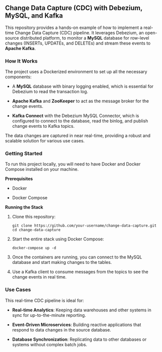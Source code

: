 ## Change Data Capture (CDC) with Debezium, MySQL, and Kafka
This repository provides a hands-on example of how to implement a real-time Change Data Capture (CDC) pipeline. It leverages Debezium, an open-source distributed platform, to monitor a **MySQL** database for row-level changes (INSERTs, UPDATEs, and DELETEs) and stream these events to **Apache Kafka**.

### How It Works
The project uses a Dockerized environment to set up all the necessary components:

- A **MySQL** database with binary logging enabled, which is essential for Debezium to read the transaction log.

- **Apache Kafka** and **ZooKeeper** to act as the message broker for the change events.

- **Kafka Connect** with the Debezium MySQL Connector, which is configured to connect to the database, read the binlog, and publish change events to Kafka topics.

The data changes are captured in near real-time, providing a robust and scalable solution for various use cases.

### Getting Started
To run this project locally, you will need to have Docker and Docker Compose installed on your machine.

**Prerequisites**

- Docker

- Docker Compose

**Running the Stack**

1. Clone this repository:
    ```
    git clone https://github.com/your-username/change-data-capture.git
    cd change-data-capture
    ```

2. Start the entire stack using Docker Compose:
    ```
    docker-compose up -d
    ```

3. Once the containers are running, you can connect to the MySQL database and start making changes to the tables.

4. Use a Kafka client to consume messages from the topics to see the change events in real time.

### Use Cases
This real-time CDC pipeline is ideal for:

- **Real-time Analytics**: Keeping data warehouses and other systems in sync for up-to-the-minute reporting.

- **Event-Driven Microservices**: Building reactive applications that respond to data changes in the source database.

- **Database Synchronization**: Replicating data to other databases or systems without complex batch jobs.
